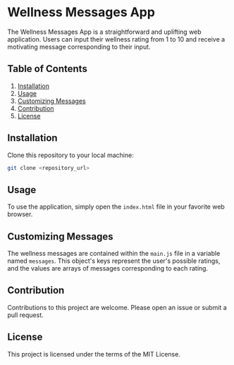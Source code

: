 # Wellness Messages App

The Wellness Messages App is a straightforward and uplifting web application. Users can input their wellness rating from 1 to 10 and receive a motivating message corresponding to their input.

## Table of Contents

1. [Installation](#installation)
2. [Usage](#usage)
3. [Customizing Messages](#customizing-messages)
4. [Contribution](#contribution)
5. [License](#license)

## Installation

Clone this repository to your local machine:

```bash
git clone <repository_url>
```


## Usage

To use the application, simply open the `index.html` file in your favorite web browser.

## Customizing Messages

The wellness messages are contained within the `main.js` file in a variable named `messages`. This object's keys represent the user's possible ratings, and the values are arrays of messages corresponding to each rating.

## Contribution

Contributions to this project are welcome. Please open an issue or submit a pull request.

## License

This project is licensed under the terms of the MIT License.
